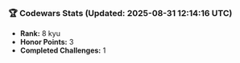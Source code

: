### 🏆 Codewars Stats (Updated: 2025-08-31 12:14:16 UTC)

- **Rank:** 8 kyu
- **Honor Points:** 3
- **Completed Challenges:** 1

